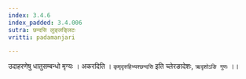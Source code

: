 ```yaml
---
index: 3.4.6
index_padded: 3.4.006
sutra: छन्दसि लुङ्लङ्लिटः
vritti: padamanjari

---
```

उदाहरणेषु धातुसम्बन्धो मृग्यः । अकरदिति । `कृमृदृरुहिभ्यश्छन्दसि` इति च्लेरङादेशः, `ऋदृशोऽङि गुणः` ।।